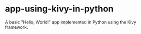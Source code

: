 # app-using-kivy-in-python
A basic "Hello, World!" app implemented in Python using the Kivy framework.
